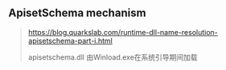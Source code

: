 ## ApisetSchema mechanism

> https://blog.quarkslab.com/runtime-dll-name-resolution-apisetschema-part-i.html
>
> apisetschema.dll 由Winload.exe在系统引导期间加载
